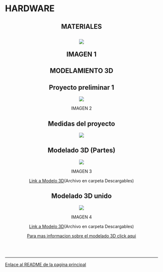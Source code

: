 <h1>HARDWARE</h1>
<h2 align="center">MATERIALES<h2>
<p align="center"><img src="../Imagenes/I_Hardware/materiales.jpeg"  /></p>
<p align="center">IMAGEN 1</p>


<h2 align="center">MODELAMIENTO 3D<h2>
<h2 align="center">Proyecto preliminar 1</h2>
<p align="center"><img src="../Imagenes/I_E_7/general.jpeg"></p>
<p align="center">IMAGEN 2</p>

<h2 align="center">Medidas del proyecto</h2>
<p align="center"><img src="../Imagenes/I_E_7/medidas.jpeg"></p>

<h2 align="center">Modelado 3D (Partes)</h2>
<p align="center"><img src="../Imagenes/I_E_7/partes.png"></p>
<p align="center">IMAGEN 3</p>
<p align="center"><a href="https://sketchfab.com/models/0cfd7786ea6c4c309e18a19b6a26dcf2/embed">Link a Modelo 3D</a>(Archivo en carpeta Descargables)</p>

<h2 align="center">Modelado 3D unido</h2>
<p align="center"><img src="../Imagenes/I_E_7/junto.png"></p>
<p align="center">IMAGEN 4</p>
<p align="center"><a href="https://sketchfab.com/models/520634a8033e4c0790dd191f74689900/embed">Link a Modelo 3D</a>(Archivo en carpeta Descargables)</p>

<p align="center"><a href="/FdD/Entregables/7_Modelo_3D.md">Para mas informacion sobre el modelado 3D click aqui </a></p>
<br>
<br>
<hr>
<a href="../README.md">Enlace al README de la pagina principal</a>
